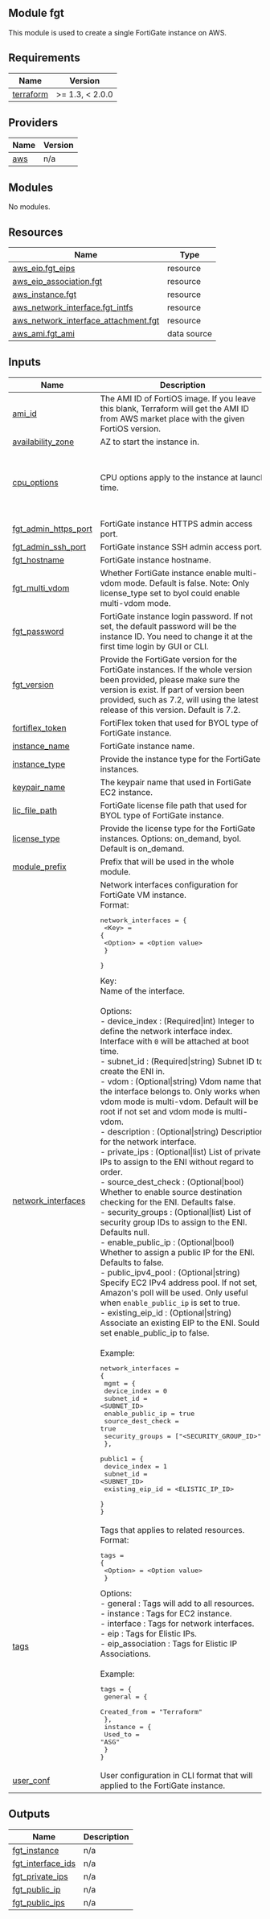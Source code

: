 ## Module fgt

This module is used to create a single FortiGate instance on AWS.

## Requirements

| Name | Version |
|------|---------|
| <a name="requirement_terraform"></a> [terraform](#requirement\_terraform) | >= 1.3, < 2.0.0 |

## Providers

| Name | Version |
|------|---------|
| <a name="provider_aws"></a> [aws](#provider\_aws) | n/a |

## Modules

No modules.

## Resources

| Name | Type |
|------|------|
| [aws_eip.fgt_eips](https://registry.terraform.io/providers/hashicorp/aws/latest/docs/resources/eip) | resource |
| [aws_eip_association.fgt](https://registry.terraform.io/providers/hashicorp/aws/latest/docs/resources/eip_association) | resource |
| [aws_instance.fgt](https://registry.terraform.io/providers/hashicorp/aws/latest/docs/resources/instance) | resource |
| [aws_network_interface.fgt_intfs](https://registry.terraform.io/providers/hashicorp/aws/latest/docs/resources/network_interface) | resource |
| [aws_network_interface_attachment.fgt](https://registry.terraform.io/providers/hashicorp/aws/latest/docs/resources/network_interface_attachment) | resource |
| [aws_ami.fgt_ami](https://registry.terraform.io/providers/hashicorp/aws/latest/docs/data-sources/ami) | data source |

## Inputs

| Name | Description | Type | Default | Required |
|------|-------------|------|---------|:--------:|
| <a name="input_ami_id"></a> [ami\_id](#input\_ami\_id) | The AMI ID of FortiOS image. If you leave this blank, Terraform will get the AMI ID from AWS market place with the given FortiOS version. | `string` | `""` | no |
| <a name="input_availability_zone"></a> [availability\_zone](#input\_availability\_zone) | AZ to start the instance in. | `string` | `""` | no |
| <a name="input_cpu_options"></a> [cpu\_options](#input\_cpu\_options) | CPU options apply to the instance at launch time. | <pre>object({<br/>    amd_sev_snp = optional(string, "")<br/>    core_count = optional(string, "")<br/>    threads_per_core = optional(string, "")<br/>  })</pre> | `{}` | no |
| <a name="input_fgt_admin_https_port"></a> [fgt\_admin\_https\_port](#input\_fgt\_admin\_https\_port) | FortiGate instance HTTPS admin access port. | `string` | `""` | no |
| <a name="input_fgt_admin_ssh_port"></a> [fgt\_admin\_ssh\_port](#input\_fgt\_admin\_ssh\_port) | FortiGate instance SSH admin access port. | `string` | `""` | no |
| <a name="input_fgt_hostname"></a> [fgt\_hostname](#input\_fgt\_hostname) | FortiGate instance hostname. | `string` | `""` | no |
| <a name="input_fgt_multi_vdom"></a> [fgt\_multi\_vdom](#input\_fgt\_multi\_vdom) | Whether FortiGate instance enable multi-vdom mode. Default is false. Note: Only license\_type set to byol could enable multi-vdom mode. | `bool` | `false` | no |
| <a name="input_fgt_password"></a> [fgt\_password](#input\_fgt\_password) | FortiGate instance login password. If not set, the default password will be the instance ID. You need to change it at the first time login by GUI or CLI. | `string` | `""` | no |
| <a name="input_fgt_version"></a> [fgt\_version](#input\_fgt\_version) | Provide the FortiGate version for the FortiGate instances. If the whole version been provided, please make sure the version is exist. If part of version been provided, such as 7.2, will using the latest release of this version. Default is 7.2. | `string` | `"7.2"` | no |
| <a name="input_fortiflex_token"></a> [fortiflex\_token](#input\_fortiflex\_token) | FortiFlex token that used for BYOL type of FortiGate instance. | `string` | `""` | no |
| <a name="input_instance_name"></a> [instance\_name](#input\_instance\_name) | FortiGate instance name. | `string` | `""` | no |
| <a name="input_instance_type"></a> [instance\_type](#input\_instance\_type) | Provide the instance type for the FortiGate instances. | `string` | `"c5.xlarge"` | no |
| <a name="input_keypair_name"></a> [keypair\_name](#input\_keypair\_name) | The keypair name that used in FortiGate EC2 instance. | `string` | n/a | yes |
| <a name="input_lic_file_path"></a> [lic\_file\_path](#input\_lic\_file\_path) | FortiGate license file path that used for BYOL type of FortiGate instance. | `string` | `""` | no |
| <a name="input_license_type"></a> [license\_type](#input\_license\_type) | Provide the license type for the FortiGate instances. Options: on\_demand, byol. Default is on\_demand. | `string` | `"on_demand"` | no |
| <a name="input_module_prefix"></a> [module\_prefix](#input\_module\_prefix) | Prefix that will be used in the whole module. | `string` | `""` | no |
| <a name="input_network_interfaces"></a> [network\_interfaces](#input\_network\_interfaces) | Network interfaces configuration for FortiGate VM instance.<br/>Format:<pre>network_interfaces = {<br/>      \<Key\> = {<br/>          \<Option\> = \<Option value\><br/>      }<br/>  }</pre>Key:<br/>  Name of the interface.<br/><br/>Options:<br/>  - device\_index       : (Required\|int) Integer to define the network interface index. Interface with `0` will be attached at boot time.<br/>  - subnet\_id          : (Required\|string) Subnet ID to create the ENI in.<br/>  - vdom               : (Optional\|string) Vdom name that the interface belongs to. Only works when vdom mode is multi-vdom. Default will be root if not set and vdom mode is multi-vdom.<br/>  - description        : (Optional\|string) Description for the network interface.<br/>  - private\_ips        : (Optional\|list) List of private IPs to assign to the ENI without regard to order.<br/>  - source\_dest\_check  : (Optional\|bool) Whether to enable source destination checking for the ENI. Defaults false.<br/>  - security\_groups    : (Optional\|list) List of security group IDs to assign to the ENI. Defaults null.<br/>  - enable\_public\_ip   : (Optional\|bool) Whether to assign a public IP for the ENI. Defaults to false.<br/>  - public\_ipv4\_pool   : (Optional\|string) Specify EC2 IPv4 address pool. If not set, Amazon's poll will be used. Only useful when `enable_public_ip` is set to true.<br/>  - existing\_eip\_id    : (Optional\|string) Associate an existing EIP to the ENI. Sould set enable\_public\_ip to false.<br/><br/>Example:<pre>network_interfaces = {<br/>  mgmt = {<br/>    device_index       = 0<br/>    subnet_id          = \<SUBNET_ID\><br/>    enable_public_ip   = true<br/>    source_dest_check  = true<br/>    security_groups = ["\<SECURITY_GROUP_ID\>"]<br/>  },<br/>  public1 = {<br/>    device_index     = 1<br/>    subnet_id        = \<SUBNET_ID\><br/>    existing_eip_id  = \<ELISTIC_IP_ID\><br/>  }<br/>}</pre> | `any` | n/a | yes |
| <a name="input_tags"></a> [tags](#input\_tags) | Tags that applies to related resources.<br/>Format:<pre>tags = {<br/>      \<Option\> = \<Option value\><br/>  }</pre>Options:<br/>  - general          :  Tags will add to all resources.<br/>  - instance         :  Tags for EC2 instance.<br/>  - interface        :  Tags for network interfaces.<br/>  - eip              :  Tags for Elistic IPs.<br/>  - eip\_association  :  Tags for Elistic IP Associations.<br/><br/>Example:<pre>tags = {<br/>  general = {<br/>    Created_from = "Terraform"<br/>  },<br/>  instance = {<br/>    Used_to = "ASG"<br/>  }<br/>}</pre> | `map(map(string))` | `{}` | no |
| <a name="input_user_conf"></a> [user\_conf](#input\_user\_conf) | User configuration in CLI format that will applied to the FortiGate instance. | `string` | `""` | no |

## Outputs

| Name | Description |
|------|-------------|
| <a name="output_fgt_instance"></a> [fgt\_instance](#output\_fgt\_instance) | n/a |
| <a name="output_fgt_interface_ids"></a> [fgt\_interface\_ids](#output\_fgt\_interface\_ids) | n/a |
| <a name="output_fgt_private_ips"></a> [fgt\_private\_ips](#output\_fgt\_private\_ips) | n/a |
| <a name="output_fgt_public_ip"></a> [fgt\_public\_ip](#output\_fgt\_public\_ip) | n/a |
| <a name="output_fgt_public_ips"></a> [fgt\_public\_ips](#output\_fgt\_public\_ips) | n/a |
